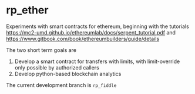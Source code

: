 # rp_ether

Experiments with smart contracts for ethereum, beginning with the tutorials 
https://mc2-umd.github.io/ethereumlab/docs/serpent_tutorial.pdf and https://www.gitbook.com/book/ethereumbuilders/guide/details

The two short term goals are

1. Develop a smart contract for transfers with limits, with limit-override only possible by authorized callers
2. Develop python-based blockchain analytics

The current development branch is `rp_fiddle`

